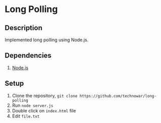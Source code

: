 # Long Polling

## Description
Implemented long polling using Node.js.

## Dependencies
1. [Node.js](http://nodejs.org/)

## Setup
1. Clone the repository, `git clone https://github.com/technowar/long-polling`
2. Run `node server.js`
3. Double click on `index.html` file
4. Edit `file.txt`
